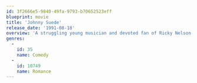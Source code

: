 ```yaml
---
id: 3f2666e5-9840-49fa-9793-b70652523eff
blueprint: movie
title: 'Johnny Suede'
release_date: '1991-08-18'
overview: 'A struggling young musician and devoted fan of Ricky Nelson wants to be just like his idol and become a rock star.'
genres:
  -
    id: 35
    name: Comedy
  -
    id: 10749
    name: Romance
---
```

